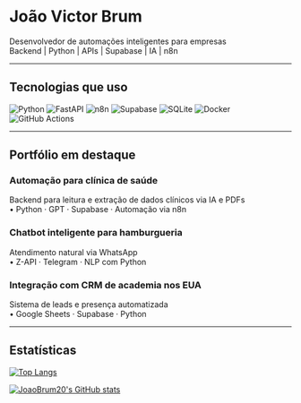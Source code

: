 # João Victor Brum  
Desenvolvedor de automações inteligentes para empresas  
Backend | Python | APIs | Supabase | IA | n8n

---

## Tecnologias que uso
![Python](https://img.shields.io/badge/Python-3776AB?style=flat&logo=python&logoColor=white)
![FastAPI](https://img.shields.io/badge/FastAPI-005571?style=flat&logo=fastapi)
![n8n](https://img.shields.io/badge/n8n-ef5c55?style=flat)
![Supabase](https://img.shields.io/badge/Supabase-3ECF8E?style=flat&logo=supabase)
![SQLite](https://img.shields.io/badge/SQLite-003B57?style=flat&logo=sqlite)
![Docker](https://img.shields.io/badge/Docker-2496ED?style=flat&logo=docker)
![GitHub Actions](https://img.shields.io/badge/GitHub%20Actions-2088FF?style=flat&logo=github-actions)

---

## Portfólio em destaque

### Automação para clínica de saúde  
Backend para leitura e extração de dados clínicos via IA e PDFs  
• Python · GPT · Supabase · Automação via n8n

### Chatbot inteligente para hamburgueria  
Atendimento natural via WhatsApp  
• Z-API · Telegram · NLP com Python

### Integração com CRM de academia nos EUA  
Sistema de leads e presença automatizada  
• Google Sheets · Supabase · Python

---

## Estatísticas

[![Top Langs](https://github-readme-stats.vercel.app/api/top-langs/?username=JoaoBrum20&layout=compact)](https://github.com/anuraghazra/github-readme-stats)

[![JoaoBrum20's GitHub stats](https://github-readme-stats.vercel.app/api?username=JoaoBrum20&show_icons=true)](https://github.com/anuraghazra/github-readme-stats)
